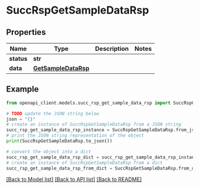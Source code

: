 # SuccRspGetSampleDataRsp


## Properties

Name | Type | Description | Notes
------------ | ------------- | ------------- | -------------
**status** | **str** |  | 
**data** | [**GetSampleDataRsp**](GetSampleDataRsp.md) |  | 

## Example

```python
from openapi_client.models.succ_rsp_get_sample_data_rsp import SuccRspGetSampleDataRsp

# TODO update the JSON string below
json = "{}"
# create an instance of SuccRspGetSampleDataRsp from a JSON string
succ_rsp_get_sample_data_rsp_instance = SuccRspGetSampleDataRsp.from_json(json)
# print the JSON string representation of the object
print(SuccRspGetSampleDataRsp.to_json())

# convert the object into a dict
succ_rsp_get_sample_data_rsp_dict = succ_rsp_get_sample_data_rsp_instance.to_dict()
# create an instance of SuccRspGetSampleDataRsp from a dict
succ_rsp_get_sample_data_rsp_from_dict = SuccRspGetSampleDataRsp.from_dict(succ_rsp_get_sample_data_rsp_dict)
```
[[Back to Model list]](../README.md#documentation-for-models) [[Back to API list]](../README.md#documentation-for-api-endpoints) [[Back to README]](../README.md)


